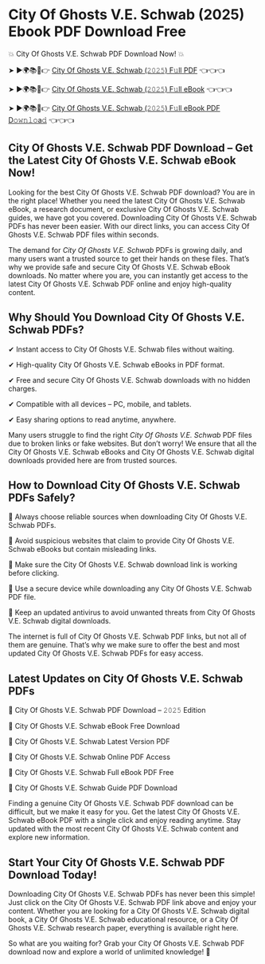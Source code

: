# City Of Ghosts V.E. Schwab (2025) Ebook PDF Download Free

💥 City Of Ghosts V.E. Schwab PDF Download Now! 💥

➤ ►🌍📚📱👉 [City Of Ghosts V.E. Schwab (𝟸𝟶𝟸𝟻) F𝚞ll PDF](https://getpdf.xyz/city-of-ghosts-v.e.-schwab) 👈👈👈


➤ ►🌍📚📱👉 [City Of Ghosts V.E. Schwab (𝟸𝟶𝟸𝟻) F𝚞ll eBook](https://getpdf.xyz/city-of-ghosts-v.e.-schwab) 👈👈👈


➤ ►🌍📚📱👉 [City Of Ghosts V.E. Schwab (𝟸𝟶𝟸𝟻) F𝚞ll eBook PDF D𝚘𝚠𝚗𝚕𝚘a𝚍](https://getpdf.xyz/city-of-ghosts-v.e.-schwab) 👈👈👈


## City Of Ghosts V.E. Schwab PDF Download – Get the Latest City Of Ghosts V.E. Schwab eBook Now!

Looking for the best City Of Ghosts V.E. Schwab PDF download? You are in the right place! Whether you need the latest City Of Ghosts V.E. Schwab eBook, a research document, or exclusive City Of Ghosts V.E. Schwab guides, we have got you covered. Downloading City Of Ghosts V.E. Schwab PDFs has never been easier. With our direct links, you can access City Of Ghosts V.E. Schwab PDF files within seconds.

The demand for *City Of Ghosts V.E. Schwab* PDFs is growing daily, and many users want a trusted source to get their hands on these files. That’s why we provide safe and secure City Of Ghosts V.E. Schwab eBook downloads. No matter where you are, you can instantly get access to the latest City Of Ghosts V.E. Schwab PDF online and enjoy high-quality content.

## Why Should You Download City Of Ghosts V.E. Schwab PDFs?

✔ Instant access to City Of Ghosts V.E. Schwab files without waiting.

✔ High-quality City Of Ghosts V.E. Schwab eBooks in PDF format.

✔ Free and secure City Of Ghosts V.E. Schwab downloads with no hidden charges.

✔ Compatible with all devices – PC, mobile, and tablets.

✔ Easy sharing options to read anytime, anywhere.

Many users struggle to find the right *City Of Ghosts V.E. Schwab* PDF files due to broken links or fake websites. But don’t worry! We ensure that all the City Of Ghosts V.E. Schwab eBooks and City Of Ghosts V.E. Schwab digital downloads provided here are from trusted sources.

## How to Download City Of Ghosts V.E. Schwab PDFs Safely?

📌 Always choose reliable sources when downloading City Of Ghosts V.E. Schwab PDFs.

📌 Avoid suspicious websites that claim to provide City Of Ghosts V.E. Schwab eBooks but contain misleading links.

📌 Make sure the City Of Ghosts V.E. Schwab download link is working before clicking.

📌 Use a secure device while downloading any City Of Ghosts V.E. Schwab PDF file.

📌 Keep an updated antivirus to avoid unwanted threats from City Of Ghosts V.E. Schwab digital downloads.

The internet is full of City Of Ghosts V.E. Schwab PDF links, but not all of them are genuine. That’s why we make sure to offer the best and most updated City Of Ghosts V.E. Schwab PDFs for easy access.

## Latest Updates on City Of Ghosts V.E. Schwab PDFs

🔹 City Of Ghosts V.E. Schwab PDF Download – 𝟸𝟶𝟸𝟻 Edition

🔹 City Of Ghosts V.E. Schwab eBook Free Download

🔹 City Of Ghosts V.E. Schwab Latest Version PDF

🔹 City Of Ghosts V.E. Schwab Online PDF Access

🔹 City Of Ghosts V.E. Schwab Full eBook PDF Free

🔹 City Of Ghosts V.E. Schwab Guide PDF Download

Finding a genuine City Of Ghosts V.E. Schwab PDF download can be difficult, but we make it easy for you. Get the latest City Of Ghosts V.E. Schwab eBook PDF with a single click and enjoy reading anytime. Stay updated with the most recent City Of Ghosts V.E. Schwab content and explore new information.

## Start Your City Of Ghosts V.E. Schwab PDF Download Today!

Downloading City Of Ghosts V.E. Schwab PDFs has never been this simple! Just click on the City Of Ghosts V.E. Schwab PDF link above and enjoy your content. Whether you are looking for a City Of Ghosts V.E. Schwab digital book, a City Of Ghosts V.E. Schwab educational resource, or a City Of Ghosts V.E. Schwab research paper, everything is available right here.

So what are you waiting for? Grab your City Of Ghosts V.E. Schwab PDF download now and explore a world of unlimited knowledge! 🚀